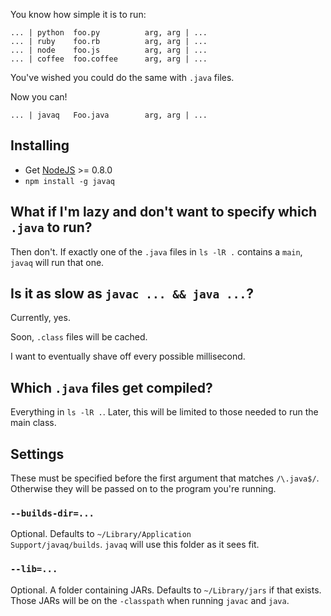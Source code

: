 
You know how simple it is to run:

    ... | python  foo.py          arg, arg | ...
    ... | ruby    foo.rb          arg, arg | ...
    ... | node    foo.js          arg, arg | ...
    ... | coffee  foo.coffee      arg, arg | ...

You've wished you could do the same with `.java` files.

Now you can!

    ... | javaq   Foo.java        arg, arg | ...


## Installing

- Get [NodeJS](http://nodejs.org) >= 0.8.0
- `npm install -g javaq`


## What if I'm lazy and don't want to specify which `.java` to run?

Then don't. If exactly one of the `.java` files in `ls -lR .` contains a `main`, `javaq` will run that one.


## Is it as slow as `javac ... && java ...`?

Currently, yes.

Soon, `.class` files will be cached.

I want to eventually shave off every possible millisecond.


## Which `.java` files get compiled?

Everything in `ls -lR .`. Later, this will be limited to those needed to run the main class.


## Settings

These must be specified before the first argument that matches `/\.java$/`. Otherwise they will be passed on to the program you're running.

### `--builds-dir=...`

Optional. Defaults to <code>~/Library/Application Support/javaq/builds</code>. <code>javaq</code> will use this folder as it sees fit.

### `--lib=...`

Optional. A folder containing JARs. Defaults to <code>~/Library/jars</code> if that exists. Those JARs will be on the <code>-classpath</code> when running `javac` and `java`.
